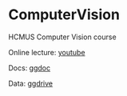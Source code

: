 # ComputerVision
HCMUS Computer Vision course

Online lecture: [youtube](https://www.youtube.com/playlist?list=PLd3hlSJsX_ImKP68wfKZJVIPTd8Ie5u-9)

Docs: [ggdoc](https://docs.google.com/document/d/1iK0rQkrYLfDdgL7EdXHGyTyQlJPy24SsOJxbDDruHJ0/edit)

Data: [ggdrive](https://drive.google.com/drive/u/0/folders/1q3RhloAk2JnGm0aQILI9oWsVSQNzvC7e)